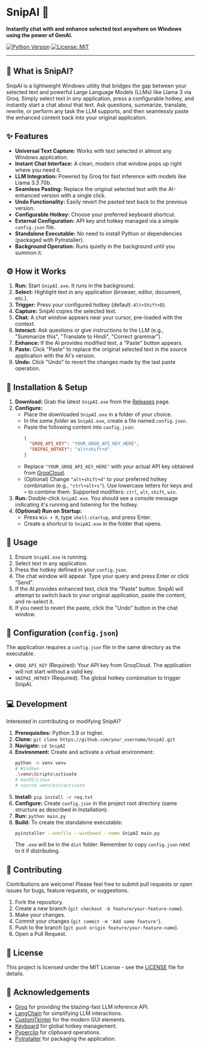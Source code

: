 # SnipAI 🚀

**Instantly chat with and enhance selected text anywhere on Windows using the power of GenAI.**

[![Python Version](https://img.shields.io/badge/python-3.9%2B-blue.svg)](https://www.python.org/)
[![License: MIT](https://img.shields.io/badge/License-MIT-yellow.svg)](https://opensource.org/licenses/MIT) <!-- Replace with your actual license -->

---

## 🤔 What is SnipAI?

SnipAI is a lightweight Windows utility that bridges the gap between your selected text and powerful Large Language Models (LLMs) like Llama 3 via Groq. Simply select text in *any* application, press a configurable hotkey, and instantly start a chat about that text. Ask questions, summarize, translate, rewrite, or perform any task the LLM supports, and then seamlessly paste the enhanced content back into your original application.

## ✨ Features

*   **Universal Text Capture:** Works with text selected in almost any Windows application.
*   **Instant Chat Interface:** A clean, modern chat window pops up right where you need it.
*   **LLM Integration:** Powered by Groq for fast inference with models like Llama 3.3 70b.
*   **Seamless Pasting:** Replace the original selected text with the AI-enhanced version with a single click.
*   **Undo Functionality:** Easily revert the pasted text back to the previous version.
*   **Configurable Hotkey:** Choose your preferred keyboard shortcut.
*   **External Configuration:** API key and hotkey managed via a simple `config.json` file.
*   **Standalone Executable:** No need to install Python or dependencies (packaged with PyInstaller).
*   **Background Operation:** Runs quietly in the background until you summon it.

## ⚙️ How it Works

1.  **Run:** Start `SnipAI.exe`. It runs in the background.
2.  **Select:** Highlight text in any application (browser, editor, document, etc.).
3.  **Trigger:** Press your configured hotkey (default: `Alt+Shift+D`).
4.  **Capture:** SnipAI copies the selected text.
5.  **Chat:** A chat window appears near your cursor, pre-loaded with the context.
6.  **Interact:** Ask questions or give instructions to the LLM (e.g., "Summarize this", "Translate to Hindi", "Correct grammar").
7.  **Enhance:** If the AI provides modified text, a "Paste" button appears.
8.  **Paste:** Click "Paste" to replace the original selected text in the source application with the AI's version.
9.  **Undo:** Click "Undo" to revert the changes made by the last paste operation.

## 💾 Installation & Setup

1.  **Download:** Grab the latest `SnipAI.exe` from the [Releases](https://github.com/your_username/SnipAI/releases) page. <!-- Update this link -->
2.  **Configure:**
    *   Place the downloaded `SnipAI.exe` in a folder of your choice.
    *   In the *same folder* as `SnipAI.exe`, create a file named `config.json`.
    *   Paste the following content into `config.json`:
        ```json
        {
          "GROQ_API_KEY": "YOUR_GROQ_API_KEY_HERE",
          "SNIPAI_HOTKEY": "alt+shift+d"
        }
        ```
    *   Replace `"YOUR_GROQ_API_KEY_HERE"` with your actual API key obtained from [GroqCloud](https://console.groq.com/keys).
    *   (Optional) Change `"alt+shift+d"` to your preferred hotkey combination (e.g., `"ctrl+alt+s"`). Use lowercase letters for keys and `+` to combine them. Supported modifiers: `ctrl`, `alt`, `shift`, `win`.
3.  **Run:** Double-click `SnipAI.exe`. You should see a console message indicating it's running and listening for the hotkey.
4.  **(Optional) Run on Startup:**
    *   Press `Win + R`, type `shell:startup`, and press Enter.
    *   Create a shortcut to `SnipAI.exe` in the folder that opens.

## 🚀 Usage

1.  Ensure `SnipAI.exe` is running.
2.  Select text in any application.
3.  Press the hotkey defined in your `config.json`.
4.  The chat window will appear. Type your query and press Enter or click "Send".
5.  If the AI provides enhanced text, click the "Paste" button. SnipAI will attempt to switch back to your original application, paste the content, and re-select it.
6.  If you need to revert the paste, click the "Undo" button in the chat window.

## 🔧 Configuration (`config.json`)

The application requires a `config.json` file in the same directory as the executable.

*   `GROQ_API_KEY` (Required): Your API key from GroqCloud. The application will not start without a valid key.
*   `SNIPAI_HOTKEY` (Required): The global hotkey combination to trigger SnipAI.

## 💻 Development

Interested in contributing or modifying SnipAI?

1.  **Prerequisites:** Python 3.9 or higher.
2.  **Clone:** `git clone https://github.com/your_username/SnipAI.git` <!-- Update this link -->
3.  **Navigate:** `cd SnipAI`
4.  **Environment:** Create and activate a virtual environment:
    ```bash
    python -m venv venv
    # Windows
    .\venv\Scripts\activate
    # macOS/Linux
    # source venv/bin/activate
    ```
5.  **Install:** `pip install -r req.txt`
6.  **Configure:** Create `config.json` in the project root directory (same structure as described in Installation).
7.  **Run:** `python main.py`
8.  **Build:** To create the standalone executable:
    ```bash
    pyinstaller --onefile --windowed --name SnipAI main.py
    ```
    The `.exe` will be in the `dist` folder. Remember to copy `config.json` next to it if distributing.

## 🤝 Contributing

Contributions are welcome! Please feel free to submit pull requests or open issues for bugs, feature requests, or suggestions.

1.  Fork the repository.
2.  Create a new branch (`git checkout -b feature/your-feature-name`).
3.  Make your changes.
4.  Commit your changes (`git commit -m 'Add some feature'`).
5.  Push to the branch (`git push origin feature/your-feature-name`).
6.  Open a Pull Request.

## 📜 License

This project is licensed under the MIT License - see the [LICENSE](LICENSE) file for details. <!-- Create a LICENSE file if you haven't -->

## 🙏 Acknowledgements

*   [Groq](https://groq.com/) for providing the blazing-fast LLM inference API.
*   [LangChain](https://www.langchain.com/) for simplifying LLM interactions.
*   [CustomTkinter](https://github.com/TomSchimansky/CustomTkinter) for the modern GUI elements.
*   [Keyboard](https://github.com/boppreh/keyboard) for global hotkey management.
*   [Pyperclip](https://github.com/asweigart/pyperclip) for clipboard operations.
*   [PyInstaller](https://pyinstaller.org/) for packaging the application.
